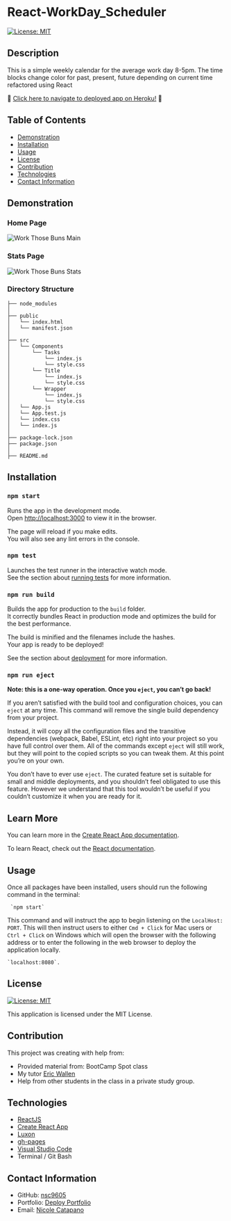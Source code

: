 # React-WorkDay_Scheduler

[![License: MIT](https://img.shields.io/badge/License-MIT-yellow.svg)](https://opensource.org/licenses/MIT)

## Description

This is a simple weekly calendar for the average work day 8-5pm. The time blocks change color for past, present, future depending on current time refactored using React

:round_pushpin: [Click here to navigate to deployed app on Heroku!](https://) :round_pushpin:

## Table of Contents

- [Demonstration](#demonstration)
- [Installation](#installation)
- [Usage](#usage)
- [License](#license)
- [Contribution](#contribution)
- [Technologies](#technologies)
- [Contact Information](#contact-information)

## Demonstration

### Home Page
![Work Those Buns Main](public/assets/img/main.png)

### Stats Page
![Work Those Buns Stats](public/assets/img/graphs.png)


### Directory Structure

```
├── node_modules
│
├── public
│   └── index.html
│   └── manifest.json
│
├── src
│   └── Components
│       └── Tasks
│           └── index.js
│           └── style.css
│       └── Title
│           └── index.js
│           └── style.css
│       └── Wrapper
│           └── index.js
│           └── style.css
│   └── App.js
│   └── App.test.js
│   └── index.css
│   └── index.js
│
├── package-lock.json
├── package.json  
│
├── README.md
```

## Installation

### `npm start`

Runs the app in the development mode.\
Open [http://localhost:3000](http://localhost:3000) to view it in the browser.

The page will reload if you make edits.\
You will also see any lint errors in the console.

### `npm test`

Launches the test runner in the interactive watch mode.\
See the section about [running tests](https://facebook.github.io/create-react-app/docs/running-tests) for more information.

### `npm run build`

Builds the app for production to the `build` folder.\
It correctly bundles React in production mode and optimizes the build for the best performance.

The build is minified and the filenames include the hashes.\
Your app is ready to be deployed!

See the section about [deployment](https://facebook.github.io/create-react-app/docs/deployment) for more information.

### `npm run eject`

**Note: this is a one-way operation. Once you `eject`, you can’t go back!**

If you aren’t satisfied with the build tool and configuration choices, you can `eject` at any time. This command will remove the single build dependency from your project.

Instead, it will copy all the configuration files and the transitive dependencies (webpack, Babel, ESLint, etc) right into your project so you have full control over them. All of the commands except `eject` will still work, but they will point to the copied scripts so you can tweak them. At this point you’re on your own.

You don’t have to ever use `eject`. The curated feature set is suitable for small and middle deployments, and you shouldn’t feel obligated to use this feature. However we understand that this tool wouldn’t be useful if you couldn’t customize it when you are ready for it.

## Learn More

You can learn more in the [Create React App documentation](https://facebook.github.io/create-react-app/docs/getting-started).

To learn React, check out the [React documentation](https://reactjs.org/).

## Usage

Once all packages have been installed, users should run the following command in the terminal:

     `npm start`

This command and will instruct the app to begin listening on the `LocalHost: PORT`. This will then instruct users to either `Cmd + Click` for Mac users or `Ctrl + Click` on Windows which will open the browser with the following address or to enter the following in the web browser to deploy the application locally.

    `localhost:8080`.


## License

[![License: MIT](https://img.shields.io/badge/License-MIT-yellow.svg)](https://opensource.org/licenses/MIT)

This application is licensed under the MIT License.

## Contribution

This project was creating with help from:

- Provided material from: BootCamp Spot class
- My tutor [Eric Wallen](https://github.com/ericwallen)
- Help from other students in the class in a private study group.


## Technologies

- [ReactJS](https://reactjs.org/)
- [Create React App](https://github.com/facebook/create-react-app)
- [Luxon](https://moment.github.io/luxon/docs/manual/install.html)
- [gh-pages](https://www.npmjs.com/package/gh-pages)
- [Visual Studio Code](https://code.visualstudio.com/)
- Terminal / Git Bash

## Contact Information

- GitHub: [nsc9605](https://github.com/nsc9605)
- Portfolio: [Deploy Portfolio](https://nsc9605.github.io/Responsive-Portfolio/)
- Email: [Nicole Catapano](mailto:nsc9605@gmail.com)


